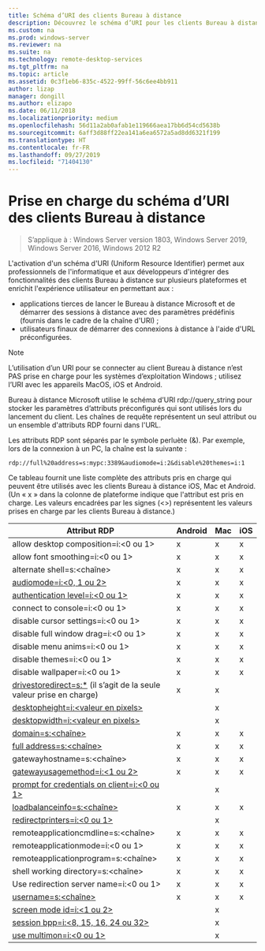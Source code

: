 ```yaml
---
title: Schéma d’URI des clients Bureau à distance
description: Découvrez le schéma d’URI pour les clients Bureau à distance
ms.custom: na
ms.prod: windows-server
ms.reviewer: na
ms.suite: na
ms.technology: remote-desktop-services
ms.tgt_pltfrm: na
ms.topic: article
ms.assetid: 0c3f1eb6-835c-4522-99ff-56c6ee4bb911
author: lizap
manager: dongill
ms.author: elizapo
ms.date: 06/11/2018
ms.localizationpriority: medium
ms.openlocfilehash: 56d11a2ab0afab1e119666aea17bb6d54cd5638b
ms.sourcegitcommit: 6aff3d88ff22ea141a6ea6572a5ad8dd6321f199
ms.translationtype: HT
ms.contentlocale: fr-FR
ms.lasthandoff: 09/27/2019
ms.locfileid: "71404130"
---
```

# <a name="remote-desktop-client-universal-resource-identifier-uri-scheme-support"></a>Prise en charge du schéma d’URI des clients Bureau à distance

>S’applique à : Windows Server version 1803, Windows Server 2019, Windows Server 2016, Windows 2012 R2

L'activation d'un schéma d'URI (Uniform Resource Identifier) permet aux professionnels de l'informatique et aux développeurs d'intégrer des fonctionnalités des clients Bureau à distance sur plusieurs plateformes et enrichit l'expérience utilisateur en permettant aux : 

- applications tierces de lancer le Bureau à distance Microsoft et de démarrer des sessions à distance avec des paramètres prédéfinis (fournis dans le cadre de la chaîne d'URI) ;
- utilisateurs finaux de démarrer des connexions à distance à l'aide d'URL préconfigurées.

>[!NOTE]
> L’utilisation d’un URI pour se connecter au client Bureau à distance n’est PAS prise en charge pour les systèmes d’exploitation Windows ; utilisez l’URI avec les appareils MacOS, iOS et Android.

Bureau à distance Microsoft utilise le schéma d’URI rdp://query_string pour stocker les paramètres d’attributs préconfigurés qui sont utilisés lors du lancement du client. Les chaînes de requête représentent un seul attribut ou un ensemble d'attributs RDP fourni dans l'URL. 

Les attributs RDP sont séparés par le symbole perluète (&). Par exemple, lors de la connexion à un PC, la chaîne est la suivante :

```
rdp://full%20address=s:mypc:3389&audiomode=i:2&disable%20themes=i:1
```

Ce tableau fournit une liste complète des attributs pris en charge qui peuvent être utilisés avec les clients Bureau à distance iOS, Mac et Android. (Un « x » dans la colonne de plateforme indique que l'attribut est pris en charge. Les valeurs encadrées par les signes (<>) représentent les valeurs prises en charge par les clients Bureau à distance.)

| **Attribut RDP**                                           | **Android** | **Mac** | **iOS** |
|---------------------------------------------------------|---------|-----|-----|
| allow desktop composition=i:&lt;0 ou 1&gt;                    | x       | x   | x   |
| allow font smoothing=i:<0 ou 1&gt;                         | x       | x   | x   |
| alternate shell=s:&lt;chaîne&gt;                              | x       | x   | x   |
| [audiomode=i:&lt;0, 1 ou 2&gt;](https://technet.microsoft.com/library/ff393707.aspx)                                | x       | x   | x   |
| [authentication level=i:&lt;0 ou 1&gt;](https://technet.microsoft.com/library/ff393709.aspx)                         | x       | x   | x   |
| connect to console=i:&lt;0 ou 1&gt;                           | x       | x   | x   |
| disable cursor settings=i:&lt;0 ou 1&gt;                      | x       | x   | x   |
| disable full window drag=i:&lt;0 ou 1&gt;                     | x       | x   | x   |
| disable menu anims=i:&lt;0 ou 1&gt;                           | x       | x   | x   |
| disable themes=i:&lt;0 ou 1&gt;                               | x       | x   | x   |
| disable wallpaper=i:&lt;0 ou 1&gt;                            | x       | x   | x   |
| [drivestoredirect=s:*](https://technet.microsoft.com/library/ff393728(v=ws.10).aspx) (il s’agit de la seule valeur prise en charge) | x       | x   |     |
| [desktopheight=i:&lt;valeur en pixels&gt;](https://technet.microsoft.com/library/ff393702.aspx)                       |         | x   |     |
| [desktopwidth=i:&lt;valeur en pixels&gt;](https://technet.microsoft.com/library/ff393697.aspx)                        |         | x   |     |
| [domain=s:&lt;chaîne&gt;](https://technet.microsoft.com/library/ff393673.aspx)                           | x | x | x |
| [full address=s:&lt;chaîne&gt;](https://technet.microsoft.com/library/ff393661.aspx)                     | x | x | x |
| gatewayhostname=s:&lt;chaîne&gt;                  | x | x | x |
| [gatewayusagemethod=i:&lt;1 ou 2&gt;](https://msdn.microsoft.com/aa381329.aspx)               | x | x | x |
| [prompt for credentials on client=i:&lt;0 ou 1&gt;](https://technet.microsoft.com/library/ff393660(v=ws.10).aspx) |   | x |   |
| [loadbalanceinfo=s:&lt;chaîne&gt;](https://technet.microsoft.com/library/ff393684.aspx)                  | x | x | x |
| [redirectprinters=i:&lt;0 ou 1&gt;](https://technet.microsoft.com/library/ff393671(v=ws.10).aspx)                 |   | x |   |
| remoteapplicationcmdline=s:&lt;chaîne&gt;         | x | x | x |
| remoteapplicationmode=i:&lt;0 ou 1&gt;            | x | x | x |
| remoteapplicationprogram=s:&lt;chaîne&gt;         | x | x | x |
| shell working directory=s:&lt;chaîne&gt;          | x | x | x |
| Use redirection server name=i:&lt;0 ou 1&gt;      | x | x | x |
| [username=s:&lt;chaîne&gt;](https://technet.microsoft.com/library/ff393678.aspx)                         | x | x | x |
| [screen mode id=i:&lt;1 ou 2&gt;](https://technet.microsoft.com/library/ff393692.aspx)                   |   | x |   |
| [session bpp=i:&lt;8, 15, 16, 24 ou 32&gt;](https://technet.microsoft.com/library/ff393680.aspx)        |   | x |   |
| [use multimon=i:&lt;0 ou 1&gt;](https://technet.microsoft.com/library/ff393695(v=ws.10).aspx)          |   | x |   |